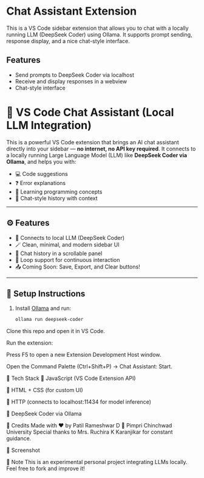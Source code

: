 # Chat Assistant Extension

This is a VS Code sidebar extension that allows you to chat with a locally running LLM (DeepSeek Coder) using Ollama. It supports prompt sending, response display, and a nice chat-style interface.

## Features
- Send prompts to DeepSeek Coder via localhost
- Receive and display responses in a webview
- Chat-style interface
# 💬 VS Code Chat Assistant (Local LLM Integration)

This is a powerful VS Code extension that brings an AI chat assistant directly into your sidebar — **no internet, no API key required**. It connects to a locally running Large Language Model (LLM) like **DeepSeek Coder via Ollama**, and helps you with:

- 💻 Code suggestions  
- ❓ Error explanations  
- 📘 Learning programming concepts  
- 🔁 Chat-style history with context

---

## ⚙️ Features

- 🧠 Connects to local LLM (DeepSeek Coder)
- 🪄 Clean, minimal, and modern sidebar UI
- 💬 Chat history in a scrollable panel
- 🔁 Loop support for continuous interaction
- 📤 Coming Soon: Save, Export, and Clear buttons!

---

## 🚀 Setup Instructions

1. Install [Ollama](https://ollama.com/) and run:
   ```bash
   ollama run deepseek-coder
Clone this repo and open it in VS Code.

Run the extension:

Press F5 to open a new Extension Development Host window.

Open the Command Palette (Ctrl+Shift+P) → Chat Assistant: Start.

📁 Tech Stack
🧩 JavaScript (VS Code Extension API)

🎨 HTML + CSS (for custom UI)

🔗 HTTP (connects to localhost:11434 for model inference)

🧠 DeepSeek Coder via Ollama

🙌 Credits
Made with ❤️ by Patil Rameshwar D
📍 Pimpri Chinchwad University
Special thanks to Mrs. Ruchira K Karanjikar for constant guidance.

📌 Screenshot

📌 Note
This is an experimental personal project integrating LLMs locally. Feel free to fork and improve it!

